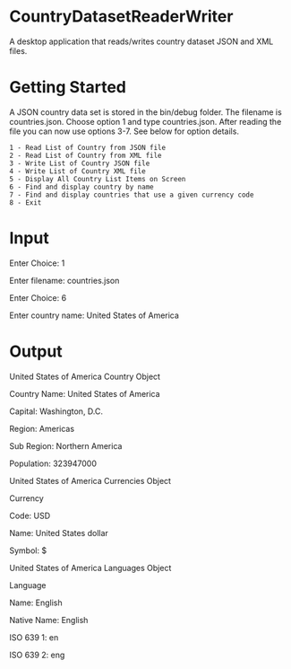 # CountryDatasetReaderWriter
A desktop application that reads/writes country dataset JSON and XML files.

# Getting Started
A JSON country data set is stored in the bin/debug folder. The filename is countries.json. Choose option 1 and type countries.json. After reading the file you can now use options 3-7. See below for option details.

    1 - Read List of Country from JSON file
    2 - Read List of Country from XML file
    3 - Write List of Country JSON file
    4 - Write List of Country XML file
    5 - Display All Country List Items on Screen
    6 - Find and display country by name
    7 - Find and display countries that use a given currency code
    8 - Exit

# Input
Enter Choice: 1

Enter filename: countries.json

Enter Choice: 6

Enter country name: United States of America

# Output
United States of America Country Object


Country Name: United States of America

Capital: Washington, D.C.

Region: Americas

Sub Region: Northern America

Population: 323947000

United States of America Currencies Object


Currency


Code: USD

Name: United States dollar

Symbol: $

United States of America Languages Object

Language


Name: English

Native Name: English

ISO 639 1: en

ISO 639 2: eng
